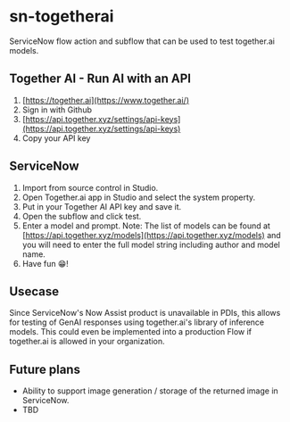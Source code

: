 # sn-togetherai
ServiceNow flow action and subflow that can be used to test together.ai models.

## Together AI - Run AI with an API

1. [https://together.ai](https://www.together.ai/)
2. Sign in with Github
3. [https://api.together.xyz/settings/api-keys](https://api.together.xyz/settings/api-keys)
4. Copy your API key

## ServiceNow

1. Import from source control in Studio.
2. Open Together.ai app in Studio and select the system property.
3. Put in your Together AI API key and save it.
4. Open the subflow and click test.
5. Enter a model and prompt. Note: The list of models can be found at [https://api.together.xyz/models](https://api.together.xyz/models) and you will need to enter the full model string including author and model name.
6. Have fun 😁!
   

## Usecase

Since ServiceNow's Now Assist product is unavailable in PDIs, this allows for testing of GenAI responses using together.ai's library of inference models. This could even be implemented into a production Flow if together.ai is allowed in your organization. 

## Future plans

* Ability to support image generation / storage of the returned image in ServiceNow.
* TBD
